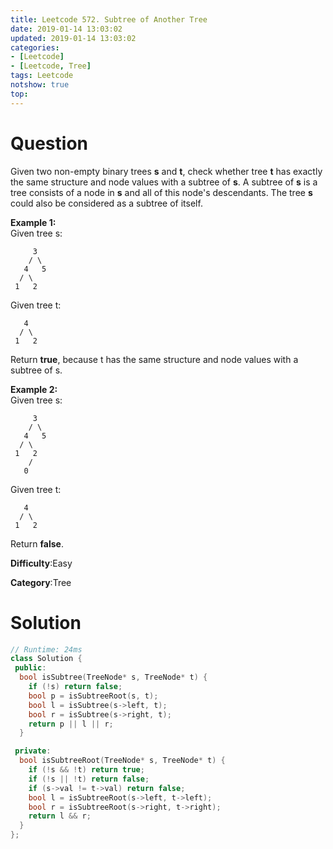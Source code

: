 ```yaml
---
title: Leetcode 572. Subtree of Another Tree
date: 2019-01-14 13:03:02
updated: 2019-01-14 13:03:02
categories: 
- [Leetcode]
- [Leetcode, Tree]
tags: Leetcode
notshow: true
top:
---
```


# Question

Given two non-empty binary trees  **s**  and  **t**, check whether tree  **t**  has exactly the same structure and node values with a subtree of  **s**. A subtree of  **s**  is a tree consists of a node in  **s**  and all of this node's descendants. The tree  **s**  could also be considered as a subtree of itself.

**Example 1:**  
Given tree s:

```
     3
    / \
   4   5
  / \
 1   2
```

Given tree t:

```
   4 
  / \
 1   2

```

Return **true**, because t has the same structure and node values with a subtree of s.

**Example 2:**  
Given tree s:

```
     3
    / \
   4   5
  / \
 1   2
    /
   0
```

Given tree t:

```
   4
  / \
 1   2
```

Return **false**.

**Difficulty**:Easy

**Category**:Tree

<!-- more -->

# Solution

```cpp
// Runtime: 24ms
class Solution {
 public:
  bool isSubtree(TreeNode* s, TreeNode* t) {
    if (!s) return false;
    bool p = isSubtreeRoot(s, t);
    bool l = isSubtree(s->left, t);
    bool r = isSubtree(s->right, t);
    return p || l || r;
  }

 private:
  bool isSubtreeRoot(TreeNode* s, TreeNode* t) {
    if (!s && !t) return true;
    if (!s || !t) return false;
    if (s->val != t->val) return false;
    bool l = isSubtreeRoot(s->left, t->left);
    bool r = isSubtreeRoot(s->right, t->right);
    return l && r;
  }
};
```


